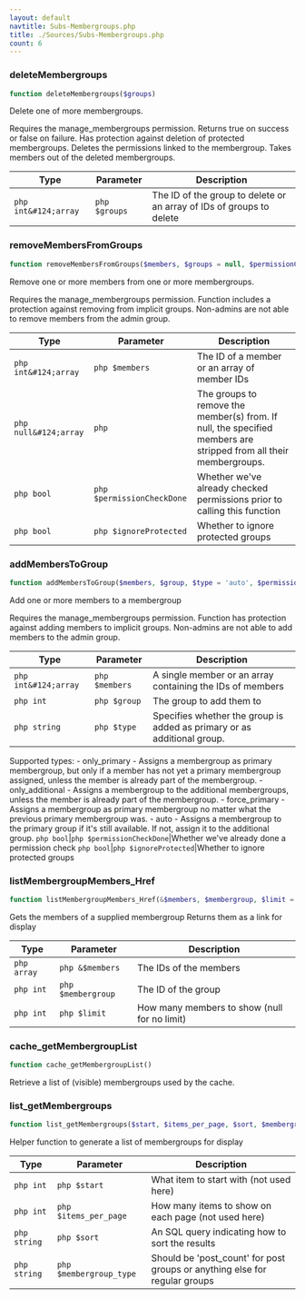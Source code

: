 ```yaml
---
layout: default
navtitle: Subs-Membergroups.php
title: ./Sources/Subs-Membergroups.php
count: 6
---
```


### deleteMembergroups

```php
function deleteMembergroups($groups)
```
Delete one of more membergroups.

Requires the manage_membergroups permission.
Returns true on success or false on failure.
Has protection against deletion of protected membergroups.
Deletes the permissions linked to the membergroup.
Takes members out of the deleted membergroups.

Type|Parameter|Description
---|---|---
```php int&#124;array```|```php $groups```|The ID of the group to delete or an array of IDs of groups to delete

### removeMembersFromGroups

```php
function removeMembersFromGroups($members, $groups = null, $permissionCheckDone = false, $ignoreProtected = false)
```
Remove one or more members from one or more membergroups.

Requires the manage_membergroups permission.
Function includes a protection against removing from implicit groups.
Non-admins are not able to remove members from the admin group.

Type|Parameter|Description
---|---|---
```php int&#124;array```|```php $members```|The ID of a member or an array of member IDs
```php null&#124;array```|```php ```|The groups to remove the member(s) from. If null, the specified members are stripped from all their membergroups.
```php bool```|```php $permissionCheckDone```|Whether we've already checked permissions prior to calling this function
```php bool```|```php $ignoreProtected```|Whether to ignore protected groups

### addMembersToGroup

```php
function addMembersToGroup($members, $group, $type = 'auto', $permissionCheckDone = false, $ignoreProtected = false)
```
Add one or more members to a membergroup

Requires the manage_membergroups permission.
Function has protection against adding members to implicit groups.
Non-admins are not able to add members to the admin group.

Type|Parameter|Description
---|---|---
```php int&#124;array```|```php $members```|A single member or an array containing the IDs of members
```php int```|```php $group```|The group to add them to
```php string```|```php $type```|Specifies whether the group is added as primary or as additional group.
Supported types:
	- only_primary      - Assigns a membergroup as primary membergroup, but only
						  if a member has not yet a primary membergroup assigned,
						  unless the member is already part of the membergroup.
	- only_additional   - Assigns a membergroup to the additional membergroups,
						  unless the member is already part of the membergroup.
	- force_primary     - Assigns a membergroup as primary membergroup no matter
						  what the previous primary membergroup was.
	- auto              - Assigns a membergroup to the primary group if it's still
						  available. If not, assign it to the additional group.
```php bool```|```php $permissionCheckDone```|Whether we've already done a permission check
```php bool```|```php $ignoreProtected```|Whether to ignore protected groups

### listMembergroupMembers_Href

```php
function listMembergroupMembers_Href(&$members, $membergroup, $limit = null)
```
Gets the members of a supplied membergroup
Returns them as a link for display



Type|Parameter|Description
---|---|---
```php array```|```php &$members```|The IDs of the members
```php int```|```php $membergroup```|The ID of the group
```php int```|```php $limit```|How many members to show (null for no limit)

### cache_getMembergroupList

```php
function cache_getMembergroupList()
```
Retrieve a list of (visible) membergroups used by the cache.



### list_getMembergroups

```php
function list_getMembergroups($start, $items_per_page, $sort, $membergroup_type)
```
Helper function to generate a list of membergroups for display



Type|Parameter|Description
---|---|---
```php int```|```php $start```|What item to start with (not used here)
```php int```|```php $items_per_page```|How many items to show on each page (not used here)
```php string```|```php $sort```|An SQL query indicating how to sort the results
```php string```|```php $membergroup_type```|Should be 'post_count' for post groups or anything else for regular groups

